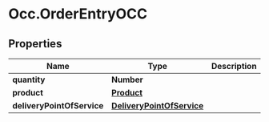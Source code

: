 # Occ.OrderEntryOCC

## Properties
Name | Type | Description | Notes
------------ | ------------- | ------------- | -------------
**quantity** | **Number** |  | [optional] 
**product** | [**Product**](Product.md) |  | [optional] 
**deliveryPointOfService** | [**DeliveryPointOfService**](DeliveryPointOfService.md) |  | [optional] 


